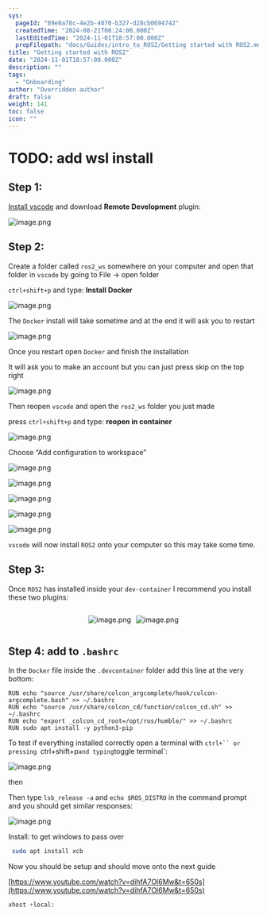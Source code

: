 ```yaml
---
sys:
  pageId: "89e0a78c-4e2b-4070-b327-d28cb0694742"
  createdTime: "2024-08-21T00:24:00.000Z"
  lastEditedTime: "2024-11-01T18:57:00.000Z"
  propFilepath: "docs/Guides/intro_to_ROS2/Getting started with ROS2.md"
title: "Getting started with ROS2"
date: "2024-11-01T18:57:00.000Z"
description: ""
tags:
  - "Onboarding"
author: "Overridden author"
draft: false
weight: 141
toc: false
icon: ""
---
```


# TODO: add wsl install

## Step 1:

[Install vscode](https://code.visualstudio.com/download) and download **Remote Development** plugin:

![image.png](https://prod-files-secure.s3.us-west-2.amazonaws.com/d518164a-d88e-44d1-a4ee-3adb3bd8bce0/efb52993-1881-4a40-b95e-6f020334f022/image.png?X-Amz-Algorithm=AWS4-HMAC-SHA256&X-Amz-Content-Sha256=UNSIGNED-PAYLOAD&X-Amz-Credential=ASIAZI2LB466WELA7QEU%2F20250324%2Fus-west-2%2Fs3%2Faws4_request&X-Amz-Date=20250324T041047Z&X-Amz-Expires=3600&X-Amz-Security-Token=IQoJb3JpZ2luX2VjEIj%2F%2F%2F%2F%2F%2F%2F%2F%2F%2FwEaCXVzLXdlc3QtMiJHMEUCIQD%2BikZsub1bes7jhnEBiiUuKoqzJYPGFBwEGbdhVU5MCAIgKXvO7Qzvr4eiOSwIADKi3zKsHKgG%2Bb%2FEl44AeOCjt%2FIqiAQI4f%2F%2F%2F%2F%2F%2F%2F%2F%2F%2FARAAGgw2Mzc0MjMxODM4MDUiDGY1NilVOuuGX3lwlyrcA%2BWrFnqq70yEp%2FL%2FaEah0UR22CklXFXrP6eZzfnbXdF0b7Pu8ZzgcOZ8WjLgoi%2FB1A0B9yzvTTI024gV%2BMT58ZBH3hUROK3EDXso%2BK9Nw3HxbQ6eF27JfdDLfTrfXxL10xM%2BDxxNuIYhasD%2BRiqzZsciii4VRJVJi%2F02mDFoN9SicgI8L5dY6Ez6ryTeOFDu7XOKbXWYJXANmsVuloeP%2BkSY7NHD5lHJeFBtaO2SGyGF3RgDI4OVNTrtUbhh77OGjRSUbQJWBvtfmsRJwxEhRyBMi2AZiSkTaQTYO8HzJPVWG8q9cQK6khgWcJQJfPApJoFFlBsnu3K%2FZ%2Fylv3Ud0kmArajacqqnHHlxqISkPrqvn0OzMOuPUN7vZk0W58rZ0jOxZZa2U9ncTMY6D5VOlsdI99ywRqYF2pv4pWFdM5ltbniBNH2hcVYf7PJ%2FaEGrR2bM4%2FvT1EgAbR4yviPJEmQWkrQ6b9kHwQI43FfyTLkH9TiiPhg91TCeiNsr3x6DJgaSCmmwHyCBLLPfF6QM0iVQVOkYzTuAZ7qzt%2FpwLxlYqXDaBlvtwbg3DCloDAr11ozCcoZwu05kU4r5ftjDh%2Fv8sQt1m1kAXzKbJiy9WObkZUTKolT4CrCkghCNMISwgr8GOqUBSjLMdPKPFHTzXQHUjI4xbyRI8gfWzpGjCP%2BhxCN5vm5NydNC46kVoxPKACN6%2FfJYk%2BBmDawUGHay8BwXTTwQh%2BqApey50tSLfDL6XskDTYhwCDYVZuEZ61zcw02MfSapXr1RsrT0oYuhcmrJ5zxyVJXfvM0phHBVw8VdqxbNAy5RQMjg9LATOd%2FHaLTJKg3U%2B7M8Re0N1IWIInDSkIyTIXTxhKJR&X-Amz-Signature=a307c066e65114c13dd942dcd5f2ca998f96516e418639ad02fb30e1b0419d15&X-Amz-SignedHeaders=host&x-id=GetObject)

## Step 2:

Create a folder called `ros2_ws` somewhere on your computer and open that folder in `vscode` by going to File → open folder 

`ctrl+shift+p` and type: **Install Docker**

![image.png](https://prod-files-secure.s3.us-west-2.amazonaws.com/d518164a-d88e-44d1-a4ee-3adb3bd8bce0/2269dc0e-1cd5-47ff-bceb-c04ad9b2eab0/image.png?X-Amz-Algorithm=AWS4-HMAC-SHA256&X-Amz-Content-Sha256=UNSIGNED-PAYLOAD&X-Amz-Credential=ASIAZI2LB466WELA7QEU%2F20250324%2Fus-west-2%2Fs3%2Faws4_request&X-Amz-Date=20250324T041047Z&X-Amz-Expires=3600&X-Amz-Security-Token=IQoJb3JpZ2luX2VjEIj%2F%2F%2F%2F%2F%2F%2F%2F%2F%2FwEaCXVzLXdlc3QtMiJHMEUCIQD%2BikZsub1bes7jhnEBiiUuKoqzJYPGFBwEGbdhVU5MCAIgKXvO7Qzvr4eiOSwIADKi3zKsHKgG%2Bb%2FEl44AeOCjt%2FIqiAQI4f%2F%2F%2F%2F%2F%2F%2F%2F%2F%2FARAAGgw2Mzc0MjMxODM4MDUiDGY1NilVOuuGX3lwlyrcA%2BWrFnqq70yEp%2FL%2FaEah0UR22CklXFXrP6eZzfnbXdF0b7Pu8ZzgcOZ8WjLgoi%2FB1A0B9yzvTTI024gV%2BMT58ZBH3hUROK3EDXso%2BK9Nw3HxbQ6eF27JfdDLfTrfXxL10xM%2BDxxNuIYhasD%2BRiqzZsciii4VRJVJi%2F02mDFoN9SicgI8L5dY6Ez6ryTeOFDu7XOKbXWYJXANmsVuloeP%2BkSY7NHD5lHJeFBtaO2SGyGF3RgDI4OVNTrtUbhh77OGjRSUbQJWBvtfmsRJwxEhRyBMi2AZiSkTaQTYO8HzJPVWG8q9cQK6khgWcJQJfPApJoFFlBsnu3K%2FZ%2Fylv3Ud0kmArajacqqnHHlxqISkPrqvn0OzMOuPUN7vZk0W58rZ0jOxZZa2U9ncTMY6D5VOlsdI99ywRqYF2pv4pWFdM5ltbniBNH2hcVYf7PJ%2FaEGrR2bM4%2FvT1EgAbR4yviPJEmQWkrQ6b9kHwQI43FfyTLkH9TiiPhg91TCeiNsr3x6DJgaSCmmwHyCBLLPfF6QM0iVQVOkYzTuAZ7qzt%2FpwLxlYqXDaBlvtwbg3DCloDAr11ozCcoZwu05kU4r5ftjDh%2Fv8sQt1m1kAXzKbJiy9WObkZUTKolT4CrCkghCNMISwgr8GOqUBSjLMdPKPFHTzXQHUjI4xbyRI8gfWzpGjCP%2BhxCN5vm5NydNC46kVoxPKACN6%2FfJYk%2BBmDawUGHay8BwXTTwQh%2BqApey50tSLfDL6XskDTYhwCDYVZuEZ61zcw02MfSapXr1RsrT0oYuhcmrJ5zxyVJXfvM0phHBVw8VdqxbNAy5RQMjg9LATOd%2FHaLTJKg3U%2B7M8Re0N1IWIInDSkIyTIXTxhKJR&X-Amz-Signature=2607565d1fe05021b63ded9dfd48f7c76b74f2fda4e91860e18a20a8aa85b8e0&X-Amz-SignedHeaders=host&x-id=GetObject)

The `Docker` install will take sometime and at the end it will ask you to restart

![image.png](https://prod-files-secure.s3.us-west-2.amazonaws.com/d518164a-d88e-44d1-a4ee-3adb3bd8bce0/ed233f78-be33-4b1f-b89c-9c346c0e961e/image.png?X-Amz-Algorithm=AWS4-HMAC-SHA256&X-Amz-Content-Sha256=UNSIGNED-PAYLOAD&X-Amz-Credential=ASIAZI2LB466WELA7QEU%2F20250324%2Fus-west-2%2Fs3%2Faws4_request&X-Amz-Date=20250324T041047Z&X-Amz-Expires=3600&X-Amz-Security-Token=IQoJb3JpZ2luX2VjEIj%2F%2F%2F%2F%2F%2F%2F%2F%2F%2FwEaCXVzLXdlc3QtMiJHMEUCIQD%2BikZsub1bes7jhnEBiiUuKoqzJYPGFBwEGbdhVU5MCAIgKXvO7Qzvr4eiOSwIADKi3zKsHKgG%2Bb%2FEl44AeOCjt%2FIqiAQI4f%2F%2F%2F%2F%2F%2F%2F%2F%2F%2FARAAGgw2Mzc0MjMxODM4MDUiDGY1NilVOuuGX3lwlyrcA%2BWrFnqq70yEp%2FL%2FaEah0UR22CklXFXrP6eZzfnbXdF0b7Pu8ZzgcOZ8WjLgoi%2FB1A0B9yzvTTI024gV%2BMT58ZBH3hUROK3EDXso%2BK9Nw3HxbQ6eF27JfdDLfTrfXxL10xM%2BDxxNuIYhasD%2BRiqzZsciii4VRJVJi%2F02mDFoN9SicgI8L5dY6Ez6ryTeOFDu7XOKbXWYJXANmsVuloeP%2BkSY7NHD5lHJeFBtaO2SGyGF3RgDI4OVNTrtUbhh77OGjRSUbQJWBvtfmsRJwxEhRyBMi2AZiSkTaQTYO8HzJPVWG8q9cQK6khgWcJQJfPApJoFFlBsnu3K%2FZ%2Fylv3Ud0kmArajacqqnHHlxqISkPrqvn0OzMOuPUN7vZk0W58rZ0jOxZZa2U9ncTMY6D5VOlsdI99ywRqYF2pv4pWFdM5ltbniBNH2hcVYf7PJ%2FaEGrR2bM4%2FvT1EgAbR4yviPJEmQWkrQ6b9kHwQI43FfyTLkH9TiiPhg91TCeiNsr3x6DJgaSCmmwHyCBLLPfF6QM0iVQVOkYzTuAZ7qzt%2FpwLxlYqXDaBlvtwbg3DCloDAr11ozCcoZwu05kU4r5ftjDh%2Fv8sQt1m1kAXzKbJiy9WObkZUTKolT4CrCkghCNMISwgr8GOqUBSjLMdPKPFHTzXQHUjI4xbyRI8gfWzpGjCP%2BhxCN5vm5NydNC46kVoxPKACN6%2FfJYk%2BBmDawUGHay8BwXTTwQh%2BqApey50tSLfDL6XskDTYhwCDYVZuEZ61zcw02MfSapXr1RsrT0oYuhcmrJ5zxyVJXfvM0phHBVw8VdqxbNAy5RQMjg9LATOd%2FHaLTJKg3U%2B7M8Re0N1IWIInDSkIyTIXTxhKJR&X-Amz-Signature=0f2e9194c7a05cef11dbf1db9b6782069ba4e3ca5978b89821db27455115e231&X-Amz-SignedHeaders=host&x-id=GetObject)

Once you restart open `Docker` and finish the installation

It will ask you to make an account but you can just press skip on the top right

![image.png](https://prod-files-secure.s3.us-west-2.amazonaws.com/d518164a-d88e-44d1-a4ee-3adb3bd8bce0/21010ad9-1659-4fd9-9f59-9932a09b2a3d/image.png?X-Amz-Algorithm=AWS4-HMAC-SHA256&X-Amz-Content-Sha256=UNSIGNED-PAYLOAD&X-Amz-Credential=ASIAZI2LB466WELA7QEU%2F20250324%2Fus-west-2%2Fs3%2Faws4_request&X-Amz-Date=20250324T041047Z&X-Amz-Expires=3600&X-Amz-Security-Token=IQoJb3JpZ2luX2VjEIj%2F%2F%2F%2F%2F%2F%2F%2F%2F%2FwEaCXVzLXdlc3QtMiJHMEUCIQD%2BikZsub1bes7jhnEBiiUuKoqzJYPGFBwEGbdhVU5MCAIgKXvO7Qzvr4eiOSwIADKi3zKsHKgG%2Bb%2FEl44AeOCjt%2FIqiAQI4f%2F%2F%2F%2F%2F%2F%2F%2F%2F%2FARAAGgw2Mzc0MjMxODM4MDUiDGY1NilVOuuGX3lwlyrcA%2BWrFnqq70yEp%2FL%2FaEah0UR22CklXFXrP6eZzfnbXdF0b7Pu8ZzgcOZ8WjLgoi%2FB1A0B9yzvTTI024gV%2BMT58ZBH3hUROK3EDXso%2BK9Nw3HxbQ6eF27JfdDLfTrfXxL10xM%2BDxxNuIYhasD%2BRiqzZsciii4VRJVJi%2F02mDFoN9SicgI8L5dY6Ez6ryTeOFDu7XOKbXWYJXANmsVuloeP%2BkSY7NHD5lHJeFBtaO2SGyGF3RgDI4OVNTrtUbhh77OGjRSUbQJWBvtfmsRJwxEhRyBMi2AZiSkTaQTYO8HzJPVWG8q9cQK6khgWcJQJfPApJoFFlBsnu3K%2FZ%2Fylv3Ud0kmArajacqqnHHlxqISkPrqvn0OzMOuPUN7vZk0W58rZ0jOxZZa2U9ncTMY6D5VOlsdI99ywRqYF2pv4pWFdM5ltbniBNH2hcVYf7PJ%2FaEGrR2bM4%2FvT1EgAbR4yviPJEmQWkrQ6b9kHwQI43FfyTLkH9TiiPhg91TCeiNsr3x6DJgaSCmmwHyCBLLPfF6QM0iVQVOkYzTuAZ7qzt%2FpwLxlYqXDaBlvtwbg3DCloDAr11ozCcoZwu05kU4r5ftjDh%2Fv8sQt1m1kAXzKbJiy9WObkZUTKolT4CrCkghCNMISwgr8GOqUBSjLMdPKPFHTzXQHUjI4xbyRI8gfWzpGjCP%2BhxCN5vm5NydNC46kVoxPKACN6%2FfJYk%2BBmDawUGHay8BwXTTwQh%2BqApey50tSLfDL6XskDTYhwCDYVZuEZ61zcw02MfSapXr1RsrT0oYuhcmrJ5zxyVJXfvM0phHBVw8VdqxbNAy5RQMjg9LATOd%2FHaLTJKg3U%2B7M8Re0N1IWIInDSkIyTIXTxhKJR&X-Amz-Signature=7216fb0b82b736b7ed83ce332773d5caf3a6a1189a1d00af5cd2679d3cb3d9c2&X-Amz-SignedHeaders=host&x-id=GetObject)

Then reopen `vscode` and open the `ros2_ws` folder you just made

press `ctrl+shift+p` and type: **reopen in container**

![image.png](https://prod-files-secure.s3.us-west-2.amazonaws.com/d518164a-d88e-44d1-a4ee-3adb3bd8bce0/4e93b8c2-41ad-488c-8095-c74205196118/image.png?X-Amz-Algorithm=AWS4-HMAC-SHA256&X-Amz-Content-Sha256=UNSIGNED-PAYLOAD&X-Amz-Credential=ASIAZI2LB466WELA7QEU%2F20250324%2Fus-west-2%2Fs3%2Faws4_request&X-Amz-Date=20250324T041047Z&X-Amz-Expires=3600&X-Amz-Security-Token=IQoJb3JpZ2luX2VjEIj%2F%2F%2F%2F%2F%2F%2F%2F%2F%2FwEaCXVzLXdlc3QtMiJHMEUCIQD%2BikZsub1bes7jhnEBiiUuKoqzJYPGFBwEGbdhVU5MCAIgKXvO7Qzvr4eiOSwIADKi3zKsHKgG%2Bb%2FEl44AeOCjt%2FIqiAQI4f%2F%2F%2F%2F%2F%2F%2F%2F%2F%2FARAAGgw2Mzc0MjMxODM4MDUiDGY1NilVOuuGX3lwlyrcA%2BWrFnqq70yEp%2FL%2FaEah0UR22CklXFXrP6eZzfnbXdF0b7Pu8ZzgcOZ8WjLgoi%2FB1A0B9yzvTTI024gV%2BMT58ZBH3hUROK3EDXso%2BK9Nw3HxbQ6eF27JfdDLfTrfXxL10xM%2BDxxNuIYhasD%2BRiqzZsciii4VRJVJi%2F02mDFoN9SicgI8L5dY6Ez6ryTeOFDu7XOKbXWYJXANmsVuloeP%2BkSY7NHD5lHJeFBtaO2SGyGF3RgDI4OVNTrtUbhh77OGjRSUbQJWBvtfmsRJwxEhRyBMi2AZiSkTaQTYO8HzJPVWG8q9cQK6khgWcJQJfPApJoFFlBsnu3K%2FZ%2Fylv3Ud0kmArajacqqnHHlxqISkPrqvn0OzMOuPUN7vZk0W58rZ0jOxZZa2U9ncTMY6D5VOlsdI99ywRqYF2pv4pWFdM5ltbniBNH2hcVYf7PJ%2FaEGrR2bM4%2FvT1EgAbR4yviPJEmQWkrQ6b9kHwQI43FfyTLkH9TiiPhg91TCeiNsr3x6DJgaSCmmwHyCBLLPfF6QM0iVQVOkYzTuAZ7qzt%2FpwLxlYqXDaBlvtwbg3DCloDAr11ozCcoZwu05kU4r5ftjDh%2Fv8sQt1m1kAXzKbJiy9WObkZUTKolT4CrCkghCNMISwgr8GOqUBSjLMdPKPFHTzXQHUjI4xbyRI8gfWzpGjCP%2BhxCN5vm5NydNC46kVoxPKACN6%2FfJYk%2BBmDawUGHay8BwXTTwQh%2BqApey50tSLfDL6XskDTYhwCDYVZuEZ61zcw02MfSapXr1RsrT0oYuhcmrJ5zxyVJXfvM0phHBVw8VdqxbNAy5RQMjg9LATOd%2FHaLTJKg3U%2B7M8Re0N1IWIInDSkIyTIXTxhKJR&X-Amz-Signature=cebbf521361b715e417ed99e946b91631a3e281bbb891beac3555e2345a8e80b&X-Amz-SignedHeaders=host&x-id=GetObject)

Choose “Add configuration to workspace”

![image.png](https://prod-files-secure.s3.us-west-2.amazonaws.com/d518164a-d88e-44d1-a4ee-3adb3bd8bce0/9560b282-5060-4989-ba37-97e7b2c22476/image.png?X-Amz-Algorithm=AWS4-HMAC-SHA256&X-Amz-Content-Sha256=UNSIGNED-PAYLOAD&X-Amz-Credential=ASIAZI2LB466WELA7QEU%2F20250324%2Fus-west-2%2Fs3%2Faws4_request&X-Amz-Date=20250324T041047Z&X-Amz-Expires=3600&X-Amz-Security-Token=IQoJb3JpZ2luX2VjEIj%2F%2F%2F%2F%2F%2F%2F%2F%2F%2FwEaCXVzLXdlc3QtMiJHMEUCIQD%2BikZsub1bes7jhnEBiiUuKoqzJYPGFBwEGbdhVU5MCAIgKXvO7Qzvr4eiOSwIADKi3zKsHKgG%2Bb%2FEl44AeOCjt%2FIqiAQI4f%2F%2F%2F%2F%2F%2F%2F%2F%2F%2FARAAGgw2Mzc0MjMxODM4MDUiDGY1NilVOuuGX3lwlyrcA%2BWrFnqq70yEp%2FL%2FaEah0UR22CklXFXrP6eZzfnbXdF0b7Pu8ZzgcOZ8WjLgoi%2FB1A0B9yzvTTI024gV%2BMT58ZBH3hUROK3EDXso%2BK9Nw3HxbQ6eF27JfdDLfTrfXxL10xM%2BDxxNuIYhasD%2BRiqzZsciii4VRJVJi%2F02mDFoN9SicgI8L5dY6Ez6ryTeOFDu7XOKbXWYJXANmsVuloeP%2BkSY7NHD5lHJeFBtaO2SGyGF3RgDI4OVNTrtUbhh77OGjRSUbQJWBvtfmsRJwxEhRyBMi2AZiSkTaQTYO8HzJPVWG8q9cQK6khgWcJQJfPApJoFFlBsnu3K%2FZ%2Fylv3Ud0kmArajacqqnHHlxqISkPrqvn0OzMOuPUN7vZk0W58rZ0jOxZZa2U9ncTMY6D5VOlsdI99ywRqYF2pv4pWFdM5ltbniBNH2hcVYf7PJ%2FaEGrR2bM4%2FvT1EgAbR4yviPJEmQWkrQ6b9kHwQI43FfyTLkH9TiiPhg91TCeiNsr3x6DJgaSCmmwHyCBLLPfF6QM0iVQVOkYzTuAZ7qzt%2FpwLxlYqXDaBlvtwbg3DCloDAr11ozCcoZwu05kU4r5ftjDh%2Fv8sQt1m1kAXzKbJiy9WObkZUTKolT4CrCkghCNMISwgr8GOqUBSjLMdPKPFHTzXQHUjI4xbyRI8gfWzpGjCP%2BhxCN5vm5NydNC46kVoxPKACN6%2FfJYk%2BBmDawUGHay8BwXTTwQh%2BqApey50tSLfDL6XskDTYhwCDYVZuEZ61zcw02MfSapXr1RsrT0oYuhcmrJ5zxyVJXfvM0phHBVw8VdqxbNAy5RQMjg9LATOd%2FHaLTJKg3U%2B7M8Re0N1IWIInDSkIyTIXTxhKJR&X-Amz-Signature=5e04883c0d48a747b12d4c8400395f13dc6e7a3adb4f1185755d8dddaa1de6d6&X-Amz-SignedHeaders=host&x-id=GetObject)

![image.png](https://prod-files-secure.s3.us-west-2.amazonaws.com/d518164a-d88e-44d1-a4ee-3adb3bd8bce0/2ee63f81-886b-48e8-a553-dc6e5eac99e4/image.png?X-Amz-Algorithm=AWS4-HMAC-SHA256&X-Amz-Content-Sha256=UNSIGNED-PAYLOAD&X-Amz-Credential=ASIAZI2LB466WELA7QEU%2F20250324%2Fus-west-2%2Fs3%2Faws4_request&X-Amz-Date=20250324T041047Z&X-Amz-Expires=3600&X-Amz-Security-Token=IQoJb3JpZ2luX2VjEIj%2F%2F%2F%2F%2F%2F%2F%2F%2F%2FwEaCXVzLXdlc3QtMiJHMEUCIQD%2BikZsub1bes7jhnEBiiUuKoqzJYPGFBwEGbdhVU5MCAIgKXvO7Qzvr4eiOSwIADKi3zKsHKgG%2Bb%2FEl44AeOCjt%2FIqiAQI4f%2F%2F%2F%2F%2F%2F%2F%2F%2F%2FARAAGgw2Mzc0MjMxODM4MDUiDGY1NilVOuuGX3lwlyrcA%2BWrFnqq70yEp%2FL%2FaEah0UR22CklXFXrP6eZzfnbXdF0b7Pu8ZzgcOZ8WjLgoi%2FB1A0B9yzvTTI024gV%2BMT58ZBH3hUROK3EDXso%2BK9Nw3HxbQ6eF27JfdDLfTrfXxL10xM%2BDxxNuIYhasD%2BRiqzZsciii4VRJVJi%2F02mDFoN9SicgI8L5dY6Ez6ryTeOFDu7XOKbXWYJXANmsVuloeP%2BkSY7NHD5lHJeFBtaO2SGyGF3RgDI4OVNTrtUbhh77OGjRSUbQJWBvtfmsRJwxEhRyBMi2AZiSkTaQTYO8HzJPVWG8q9cQK6khgWcJQJfPApJoFFlBsnu3K%2FZ%2Fylv3Ud0kmArajacqqnHHlxqISkPrqvn0OzMOuPUN7vZk0W58rZ0jOxZZa2U9ncTMY6D5VOlsdI99ywRqYF2pv4pWFdM5ltbniBNH2hcVYf7PJ%2FaEGrR2bM4%2FvT1EgAbR4yviPJEmQWkrQ6b9kHwQI43FfyTLkH9TiiPhg91TCeiNsr3x6DJgaSCmmwHyCBLLPfF6QM0iVQVOkYzTuAZ7qzt%2FpwLxlYqXDaBlvtwbg3DCloDAr11ozCcoZwu05kU4r5ftjDh%2Fv8sQt1m1kAXzKbJiy9WObkZUTKolT4CrCkghCNMISwgr8GOqUBSjLMdPKPFHTzXQHUjI4xbyRI8gfWzpGjCP%2BhxCN5vm5NydNC46kVoxPKACN6%2FfJYk%2BBmDawUGHay8BwXTTwQh%2BqApey50tSLfDL6XskDTYhwCDYVZuEZ61zcw02MfSapXr1RsrT0oYuhcmrJ5zxyVJXfvM0phHBVw8VdqxbNAy5RQMjg9LATOd%2FHaLTJKg3U%2B7M8Re0N1IWIInDSkIyTIXTxhKJR&X-Amz-Signature=886456fc162cb1d92293da7ec3b6ada5b8bdc4356ff04d98a35160247b1be961&X-Amz-SignedHeaders=host&x-id=GetObject)

![image.png](https://prod-files-secure.s3.us-west-2.amazonaws.com/d518164a-d88e-44d1-a4ee-3adb3bd8bce0/ae1580b2-b048-407e-aed9-b584224a7a04/image.png?X-Amz-Algorithm=AWS4-HMAC-SHA256&X-Amz-Content-Sha256=UNSIGNED-PAYLOAD&X-Amz-Credential=ASIAZI2LB466WELA7QEU%2F20250324%2Fus-west-2%2Fs3%2Faws4_request&X-Amz-Date=20250324T041047Z&X-Amz-Expires=3600&X-Amz-Security-Token=IQoJb3JpZ2luX2VjEIj%2F%2F%2F%2F%2F%2F%2F%2F%2F%2FwEaCXVzLXdlc3QtMiJHMEUCIQD%2BikZsub1bes7jhnEBiiUuKoqzJYPGFBwEGbdhVU5MCAIgKXvO7Qzvr4eiOSwIADKi3zKsHKgG%2Bb%2FEl44AeOCjt%2FIqiAQI4f%2F%2F%2F%2F%2F%2F%2F%2F%2F%2FARAAGgw2Mzc0MjMxODM4MDUiDGY1NilVOuuGX3lwlyrcA%2BWrFnqq70yEp%2FL%2FaEah0UR22CklXFXrP6eZzfnbXdF0b7Pu8ZzgcOZ8WjLgoi%2FB1A0B9yzvTTI024gV%2BMT58ZBH3hUROK3EDXso%2BK9Nw3HxbQ6eF27JfdDLfTrfXxL10xM%2BDxxNuIYhasD%2BRiqzZsciii4VRJVJi%2F02mDFoN9SicgI8L5dY6Ez6ryTeOFDu7XOKbXWYJXANmsVuloeP%2BkSY7NHD5lHJeFBtaO2SGyGF3RgDI4OVNTrtUbhh77OGjRSUbQJWBvtfmsRJwxEhRyBMi2AZiSkTaQTYO8HzJPVWG8q9cQK6khgWcJQJfPApJoFFlBsnu3K%2FZ%2Fylv3Ud0kmArajacqqnHHlxqISkPrqvn0OzMOuPUN7vZk0W58rZ0jOxZZa2U9ncTMY6D5VOlsdI99ywRqYF2pv4pWFdM5ltbniBNH2hcVYf7PJ%2FaEGrR2bM4%2FvT1EgAbR4yviPJEmQWkrQ6b9kHwQI43FfyTLkH9TiiPhg91TCeiNsr3x6DJgaSCmmwHyCBLLPfF6QM0iVQVOkYzTuAZ7qzt%2FpwLxlYqXDaBlvtwbg3DCloDAr11ozCcoZwu05kU4r5ftjDh%2Fv8sQt1m1kAXzKbJiy9WObkZUTKolT4CrCkghCNMISwgr8GOqUBSjLMdPKPFHTzXQHUjI4xbyRI8gfWzpGjCP%2BhxCN5vm5NydNC46kVoxPKACN6%2FfJYk%2BBmDawUGHay8BwXTTwQh%2BqApey50tSLfDL6XskDTYhwCDYVZuEZ61zcw02MfSapXr1RsrT0oYuhcmrJ5zxyVJXfvM0phHBVw8VdqxbNAy5RQMjg9LATOd%2FHaLTJKg3U%2B7M8Re0N1IWIInDSkIyTIXTxhKJR&X-Amz-Signature=8709ad3f5480844fe48290ac57dcb47e3ce638e50f4497ce263d6cb48f293281&X-Amz-SignedHeaders=host&x-id=GetObject)

![image.png](https://prod-files-secure.s3.us-west-2.amazonaws.com/d518164a-d88e-44d1-a4ee-3adb3bd8bce0/53255b28-f75e-430f-b9e3-c0ac8577e42b/image.png?X-Amz-Algorithm=AWS4-HMAC-SHA256&X-Amz-Content-Sha256=UNSIGNED-PAYLOAD&X-Amz-Credential=ASIAZI2LB466WELA7QEU%2F20250324%2Fus-west-2%2Fs3%2Faws4_request&X-Amz-Date=20250324T041047Z&X-Amz-Expires=3600&X-Amz-Security-Token=IQoJb3JpZ2luX2VjEIj%2F%2F%2F%2F%2F%2F%2F%2F%2F%2FwEaCXVzLXdlc3QtMiJHMEUCIQD%2BikZsub1bes7jhnEBiiUuKoqzJYPGFBwEGbdhVU5MCAIgKXvO7Qzvr4eiOSwIADKi3zKsHKgG%2Bb%2FEl44AeOCjt%2FIqiAQI4f%2F%2F%2F%2F%2F%2F%2F%2F%2F%2FARAAGgw2Mzc0MjMxODM4MDUiDGY1NilVOuuGX3lwlyrcA%2BWrFnqq70yEp%2FL%2FaEah0UR22CklXFXrP6eZzfnbXdF0b7Pu8ZzgcOZ8WjLgoi%2FB1A0B9yzvTTI024gV%2BMT58ZBH3hUROK3EDXso%2BK9Nw3HxbQ6eF27JfdDLfTrfXxL10xM%2BDxxNuIYhasD%2BRiqzZsciii4VRJVJi%2F02mDFoN9SicgI8L5dY6Ez6ryTeOFDu7XOKbXWYJXANmsVuloeP%2BkSY7NHD5lHJeFBtaO2SGyGF3RgDI4OVNTrtUbhh77OGjRSUbQJWBvtfmsRJwxEhRyBMi2AZiSkTaQTYO8HzJPVWG8q9cQK6khgWcJQJfPApJoFFlBsnu3K%2FZ%2Fylv3Ud0kmArajacqqnHHlxqISkPrqvn0OzMOuPUN7vZk0W58rZ0jOxZZa2U9ncTMY6D5VOlsdI99ywRqYF2pv4pWFdM5ltbniBNH2hcVYf7PJ%2FaEGrR2bM4%2FvT1EgAbR4yviPJEmQWkrQ6b9kHwQI43FfyTLkH9TiiPhg91TCeiNsr3x6DJgaSCmmwHyCBLLPfF6QM0iVQVOkYzTuAZ7qzt%2FpwLxlYqXDaBlvtwbg3DCloDAr11ozCcoZwu05kU4r5ftjDh%2Fv8sQt1m1kAXzKbJiy9WObkZUTKolT4CrCkghCNMISwgr8GOqUBSjLMdPKPFHTzXQHUjI4xbyRI8gfWzpGjCP%2BhxCN5vm5NydNC46kVoxPKACN6%2FfJYk%2BBmDawUGHay8BwXTTwQh%2BqApey50tSLfDL6XskDTYhwCDYVZuEZ61zcw02MfSapXr1RsrT0oYuhcmrJ5zxyVJXfvM0phHBVw8VdqxbNAy5RQMjg9LATOd%2FHaLTJKg3U%2B7M8Re0N1IWIInDSkIyTIXTxhKJR&X-Amz-Signature=4c2205f5352834e0db3e1dd25dd0c9ca97e20f4a1081959159d7d6cd0c5cb39c&X-Amz-SignedHeaders=host&x-id=GetObject)

![image.png](https://prod-files-secure.s3.us-west-2.amazonaws.com/d518164a-d88e-44d1-a4ee-3adb3bd8bce0/7c562767-5af9-4ffb-97d1-327bcdf4ee00/image.png?X-Amz-Algorithm=AWS4-HMAC-SHA256&X-Amz-Content-Sha256=UNSIGNED-PAYLOAD&X-Amz-Credential=ASIAZI2LB466WELA7QEU%2F20250324%2Fus-west-2%2Fs3%2Faws4_request&X-Amz-Date=20250324T041047Z&X-Amz-Expires=3600&X-Amz-Security-Token=IQoJb3JpZ2luX2VjEIj%2F%2F%2F%2F%2F%2F%2F%2F%2F%2FwEaCXVzLXdlc3QtMiJHMEUCIQD%2BikZsub1bes7jhnEBiiUuKoqzJYPGFBwEGbdhVU5MCAIgKXvO7Qzvr4eiOSwIADKi3zKsHKgG%2Bb%2FEl44AeOCjt%2FIqiAQI4f%2F%2F%2F%2F%2F%2F%2F%2F%2F%2FARAAGgw2Mzc0MjMxODM4MDUiDGY1NilVOuuGX3lwlyrcA%2BWrFnqq70yEp%2FL%2FaEah0UR22CklXFXrP6eZzfnbXdF0b7Pu8ZzgcOZ8WjLgoi%2FB1A0B9yzvTTI024gV%2BMT58ZBH3hUROK3EDXso%2BK9Nw3HxbQ6eF27JfdDLfTrfXxL10xM%2BDxxNuIYhasD%2BRiqzZsciii4VRJVJi%2F02mDFoN9SicgI8L5dY6Ez6ryTeOFDu7XOKbXWYJXANmsVuloeP%2BkSY7NHD5lHJeFBtaO2SGyGF3RgDI4OVNTrtUbhh77OGjRSUbQJWBvtfmsRJwxEhRyBMi2AZiSkTaQTYO8HzJPVWG8q9cQK6khgWcJQJfPApJoFFlBsnu3K%2FZ%2Fylv3Ud0kmArajacqqnHHlxqISkPrqvn0OzMOuPUN7vZk0W58rZ0jOxZZa2U9ncTMY6D5VOlsdI99ywRqYF2pv4pWFdM5ltbniBNH2hcVYf7PJ%2FaEGrR2bM4%2FvT1EgAbR4yviPJEmQWkrQ6b9kHwQI43FfyTLkH9TiiPhg91TCeiNsr3x6DJgaSCmmwHyCBLLPfF6QM0iVQVOkYzTuAZ7qzt%2FpwLxlYqXDaBlvtwbg3DCloDAr11ozCcoZwu05kU4r5ftjDh%2Fv8sQt1m1kAXzKbJiy9WObkZUTKolT4CrCkghCNMISwgr8GOqUBSjLMdPKPFHTzXQHUjI4xbyRI8gfWzpGjCP%2BhxCN5vm5NydNC46kVoxPKACN6%2FfJYk%2BBmDawUGHay8BwXTTwQh%2BqApey50tSLfDL6XskDTYhwCDYVZuEZ61zcw02MfSapXr1RsrT0oYuhcmrJ5zxyVJXfvM0phHBVw8VdqxbNAy5RQMjg9LATOd%2FHaLTJKg3U%2B7M8Re0N1IWIInDSkIyTIXTxhKJR&X-Amz-Signature=a152b99b9db548bb0c28abe4361acfddd0b865ad66a1bc9dd8644fea30016015&X-Amz-SignedHeaders=host&x-id=GetObject)

`vscode` will now install `ROS2` onto your computer so this may take some time.

## Step 3:

Once `ROS2` has installed inside your `dev-container` I recommend you install these two plugins:

<div style="display: flex;flex-direction: row; column-gap:10px; max-width: 630px;justify-content: center;">
<div>

![image.png](https://prod-files-secure.s3.us-west-2.amazonaws.com/d518164a-d88e-44d1-a4ee-3adb3bd8bce0/3fc3d550-5a54-4ba1-ba6b-faa01cdb7369/image.png?X-Amz-Algorithm=AWS4-HMAC-SHA256&X-Amz-Content-Sha256=UNSIGNED-PAYLOAD&X-Amz-Credential=ASIAZI2LB466SAJAEK3X%2F20250324%2Fus-west-2%2Fs3%2Faws4_request&X-Amz-Date=20250324T041049Z&X-Amz-Expires=3600&X-Amz-Security-Token=IQoJb3JpZ2luX2VjEIj%2F%2F%2F%2F%2F%2F%2F%2F%2F%2FwEaCXVzLXdlc3QtMiJGMEQCIBP%2BxePRcZeBmap5DPgn9a2OZb2%2BsLID4oX97r7rbJR7AiBZw8OFzewZ5FZ76jGKxFieGgE%2Bz7X80APRF35nUo8rNyqIBAjh%2F%2F%2F%2F%2F%2F%2F%2F%2F%2F8BEAAaDDYzNzQyMzE4MzgwNSIMZFw0fX9X9zoe6IBvKtwDZXMvW%2F12V06uGlQtwSCwGeaB5XG%2BD6amsfSEakZjP3WTU2mq2BkExixT2gy00Aq6qzyQqqoUjGGmxgDpspLvAo8C%2BH8SCOdwsOaac5IvgcfUnl4tJTFyEYmKv%2FLfkSFoD%2FsN7xaJbifApBh4o%2FIIav3at7Y8Om%2FuGXAnZlm5o7ThhvYeF70duF1bri76PGHsQvWFDAyPfwG1GUznoCNyabVFxlr78XmkFNyev%2Fj7kjs8X5vrFBLShzjO9Xav%2FkKZswmWfJ%2BH17JPeB09%2FFaw%2BWpNMrSOeYkij%2FYA%2F1p1yYVZ%2FubDZwRl3kDBOGCc%2FS7J2qeo6UsDvhuUqHn6EZglvDIkLPxI6UKQvDY3EC1yV3apY6bmCJArbkj3kK5Bi8iI6uSTxK8TGVhjM10mDYgpyXrOu2oNZJNwVJBw6frIeLYubcZMWbXXoRF3KtPGnWwuIKX1S4k60fo%2FV%2BnXZZ1TUQSbgyCNHbs4d%2B7yaeJYpv3N14KKzg7hvsqQoluNWw6dZeD4F6QOYhDG9pNC9UxjAY5fZpitMtt7Tz7apDO94Awbbn7mHB0BuaxdDhvepaEdkkzavxyL2olg6PQKGDs9KbEhzbDxOHzmldOQFC8QC%2FFAazGWygk%2BIQaG%2BKYwy7GCvwY6pgHJqoFmhFn4hIDdgqbi98knfZL2GCS3MBAdqFCjOlT%2BSmBBNvgdXyP9EwBH%2B9n543jX6s1ej4z56f%2BjXc6%2FtiPC%2FQbLMyYBH%2BvJ0lsNTXUO53AlOP3b8QLOMCYVbo7W%2FxWEgqPgWcB2YMCa5JEqdxvZwu7jk9VdltlrPMIQjLqb%2FVBa7y%2Bko9Iyxt0jUbHHdC2j3H%2B0HHrsZNkjnBwM2Ym%2BoI%2FRBunC&X-Amz-Signature=e443f43c973b7250c159227c2982cece2adf210818a28eb061fcf2502be49f3d&X-Amz-SignedHeaders=host&x-id=GetObject)

</div>
<div>

![image.png](https://prod-files-secure.s3.us-west-2.amazonaws.com/d518164a-d88e-44d1-a4ee-3adb3bd8bce0/d994cc66-13c2-4093-a5a3-f84cf4601a82/image.png?X-Amz-Algorithm=AWS4-HMAC-SHA256&X-Amz-Content-Sha256=UNSIGNED-PAYLOAD&X-Amz-Credential=ASIAZI2LB466XLWRFVPO%2F20250324%2Fus-west-2%2Fs3%2Faws4_request&X-Amz-Date=20250324T041049Z&X-Amz-Expires=3600&X-Amz-Security-Token=IQoJb3JpZ2luX2VjEIj%2F%2F%2F%2F%2F%2F%2F%2F%2F%2FwEaCXVzLXdlc3QtMiJIMEYCIQD3pLX5Y6JZJIT8uEoa78b2bUtvFwPTFfibY47ZxScrbgIhAMkXd9WNgVh%2FAsqOWthEpyDGbrKtXaPLBUeP%2FoLLqyEhKogECOH%2F%2F%2F%2F%2F%2F%2F%2F%2F%2FwEQABoMNjM3NDIzMTgzODA1IgyMrFgbiRrNL5tmKEgq3ANT4hqCOJuYeGalkyBedtCoSJ48usZT%2FnJzY2ppkW2ND5YPuV22HzMZi%2FE%2BU2%2FjRD5TN%2FuHXPv0jkYbETu0usadMf96QBXEDu002bJG2gA6qZD3r40jEv2peMoqsYHHuXKWK3JcaPZwwe8Q6Zb4Uo6Nohq8Tc6iaIERkniMBY2%2FKNtE2lP%2Fju1Wqb%2Fr%2Bcb%2BX7YSwJey0Ln6ZMmva8t17h1%2Bbl8PrOmx3chq7PDX2y6cALfri7yWoFY06EjG687KT4evFXi1MGbS%2FDC4zVrHtqJ2l7EgrIGECMuS7rusKY%2F%2F77UBL8Fe0MsCVJw7JxbPdwubEVZ9aXKRSRrR%2Fo5Sp9R1xgkzRKXllispUQB33MnZ3CFsq6VwSRX2EYeHOMqGyPrnTncCEdK4OtlkSms2pn7rt%2FeaE3GL%2Fc%2FcYkyyR8PclrPkyA8MNhITSoOUASvCjwqtJ9Wui1yG%2BGvRsrw0ikUyZcSSQpmzvKbIgjkw3LqBRf4Xv8R%2B31CIzLLCtSM%2BGliS8RWfE2h0O1TiPFj3RBM9fkLKiTfwMKt2IsJmQ88zGSev5OjuDWRHnbtlWqF5xyE3FZNuuqMrvRJSMAyU53XAuPlIEqEHXAeB5q5SFNmdnJE9zijmH532s2Z5bzDUsYK%2FBjqkAfgqs%2F5A0bwpPmgu5WoQZQCiv6nd8UdI1Sqb3U5rwmICOeCPxcygwnSJeehgTVymd50l%2BnOOuGduItcZwgRp2Or6XTYiI7592h3oLFhyZ%2BgtgECg3pQXCKgUow1lo54J%2B0I5liZFtBPoPr119qecK9GfOl%2Fwr1mgfEuDmR3hbMp97oxV3nPP2WJswQFHkN2WXFF2ijU4LSQyR8uNEd7dGyfl4MGV&X-Amz-Signature=72c7b792dee792a195a5105a1dc2f4b0b6d6f9a80d84487b34bb3d3fce6b2e81&X-Amz-SignedHeaders=host&x-id=GetObject)

</div>
</div>

## Step 4: add to `.bashrc`

In the `Docker` file inside the `.devcontainer` folder add this line at the very bottom: 

```docker
RUN echo "source /usr/share/colcon_argcomplete/hook/colcon-argcomplete.bash" >> ~/.bashrc
RUN echo "source /usr/share/colcon_cd/function/colcon_cd.sh" >> ~/.bashrc
RUN echo "export _colcon_cd_root=/opt/ros/humble/" >> ~/.bashrc
RUN sudo apt install -y python3-pip 
```

To test if everything installed correctly open a terminal with `ctrl+`` or pressing `ctrl+shift+p` and typing `toggle terminal`:

![image.png](https://prod-files-secure.s3.us-west-2.amazonaws.com/d518164a-d88e-44d1-a4ee-3adb3bd8bce0/6a4943d8-b04e-4c02-9a58-775f3384d1a5/image.png?X-Amz-Algorithm=AWS4-HMAC-SHA256&X-Amz-Content-Sha256=UNSIGNED-PAYLOAD&X-Amz-Credential=ASIAZI2LB466WELA7QEU%2F20250324%2Fus-west-2%2Fs3%2Faws4_request&X-Amz-Date=20250324T041047Z&X-Amz-Expires=3600&X-Amz-Security-Token=IQoJb3JpZ2luX2VjEIj%2F%2F%2F%2F%2F%2F%2F%2F%2F%2FwEaCXVzLXdlc3QtMiJHMEUCIQD%2BikZsub1bes7jhnEBiiUuKoqzJYPGFBwEGbdhVU5MCAIgKXvO7Qzvr4eiOSwIADKi3zKsHKgG%2Bb%2FEl44AeOCjt%2FIqiAQI4f%2F%2F%2F%2F%2F%2F%2F%2F%2F%2FARAAGgw2Mzc0MjMxODM4MDUiDGY1NilVOuuGX3lwlyrcA%2BWrFnqq70yEp%2FL%2FaEah0UR22CklXFXrP6eZzfnbXdF0b7Pu8ZzgcOZ8WjLgoi%2FB1A0B9yzvTTI024gV%2BMT58ZBH3hUROK3EDXso%2BK9Nw3HxbQ6eF27JfdDLfTrfXxL10xM%2BDxxNuIYhasD%2BRiqzZsciii4VRJVJi%2F02mDFoN9SicgI8L5dY6Ez6ryTeOFDu7XOKbXWYJXANmsVuloeP%2BkSY7NHD5lHJeFBtaO2SGyGF3RgDI4OVNTrtUbhh77OGjRSUbQJWBvtfmsRJwxEhRyBMi2AZiSkTaQTYO8HzJPVWG8q9cQK6khgWcJQJfPApJoFFlBsnu3K%2FZ%2Fylv3Ud0kmArajacqqnHHlxqISkPrqvn0OzMOuPUN7vZk0W58rZ0jOxZZa2U9ncTMY6D5VOlsdI99ywRqYF2pv4pWFdM5ltbniBNH2hcVYf7PJ%2FaEGrR2bM4%2FvT1EgAbR4yviPJEmQWkrQ6b9kHwQI43FfyTLkH9TiiPhg91TCeiNsr3x6DJgaSCmmwHyCBLLPfF6QM0iVQVOkYzTuAZ7qzt%2FpwLxlYqXDaBlvtwbg3DCloDAr11ozCcoZwu05kU4r5ftjDh%2Fv8sQt1m1kAXzKbJiy9WObkZUTKolT4CrCkghCNMISwgr8GOqUBSjLMdPKPFHTzXQHUjI4xbyRI8gfWzpGjCP%2BhxCN5vm5NydNC46kVoxPKACN6%2FfJYk%2BBmDawUGHay8BwXTTwQh%2BqApey50tSLfDL6XskDTYhwCDYVZuEZ61zcw02MfSapXr1RsrT0oYuhcmrJ5zxyVJXfvM0phHBVw8VdqxbNAy5RQMjg9LATOd%2FHaLTJKg3U%2B7M8Re0N1IWIInDSkIyTIXTxhKJR&X-Amz-Signature=3b41569c4ba138167f3341cf29ca00cd64117a47727e2e58463d592e381e5123&X-Amz-SignedHeaders=host&x-id=GetObject)

then 

Then type `lsb_release -a` and `echo $ROS_DISTRO` in the command prompt and you should get similar responses:

![image.png](https://prod-files-secure.s3.us-west-2.amazonaws.com/d518164a-d88e-44d1-a4ee-3adb3bd8bce0/3e635dec-a805-4e85-8b9e-d000e5b71a4e/image.png?X-Amz-Algorithm=AWS4-HMAC-SHA256&X-Amz-Content-Sha256=UNSIGNED-PAYLOAD&X-Amz-Credential=ASIAZI2LB466WELA7QEU%2F20250324%2Fus-west-2%2Fs3%2Faws4_request&X-Amz-Date=20250324T041047Z&X-Amz-Expires=3600&X-Amz-Security-Token=IQoJb3JpZ2luX2VjEIj%2F%2F%2F%2F%2F%2F%2F%2F%2F%2FwEaCXVzLXdlc3QtMiJHMEUCIQD%2BikZsub1bes7jhnEBiiUuKoqzJYPGFBwEGbdhVU5MCAIgKXvO7Qzvr4eiOSwIADKi3zKsHKgG%2Bb%2FEl44AeOCjt%2FIqiAQI4f%2F%2F%2F%2F%2F%2F%2F%2F%2F%2FARAAGgw2Mzc0MjMxODM4MDUiDGY1NilVOuuGX3lwlyrcA%2BWrFnqq70yEp%2FL%2FaEah0UR22CklXFXrP6eZzfnbXdF0b7Pu8ZzgcOZ8WjLgoi%2FB1A0B9yzvTTI024gV%2BMT58ZBH3hUROK3EDXso%2BK9Nw3HxbQ6eF27JfdDLfTrfXxL10xM%2BDxxNuIYhasD%2BRiqzZsciii4VRJVJi%2F02mDFoN9SicgI8L5dY6Ez6ryTeOFDu7XOKbXWYJXANmsVuloeP%2BkSY7NHD5lHJeFBtaO2SGyGF3RgDI4OVNTrtUbhh77OGjRSUbQJWBvtfmsRJwxEhRyBMi2AZiSkTaQTYO8HzJPVWG8q9cQK6khgWcJQJfPApJoFFlBsnu3K%2FZ%2Fylv3Ud0kmArajacqqnHHlxqISkPrqvn0OzMOuPUN7vZk0W58rZ0jOxZZa2U9ncTMY6D5VOlsdI99ywRqYF2pv4pWFdM5ltbniBNH2hcVYf7PJ%2FaEGrR2bM4%2FvT1EgAbR4yviPJEmQWkrQ6b9kHwQI43FfyTLkH9TiiPhg91TCeiNsr3x6DJgaSCmmwHyCBLLPfF6QM0iVQVOkYzTuAZ7qzt%2FpwLxlYqXDaBlvtwbg3DCloDAr11ozCcoZwu05kU4r5ftjDh%2Fv8sQt1m1kAXzKbJiy9WObkZUTKolT4CrCkghCNMISwgr8GOqUBSjLMdPKPFHTzXQHUjI4xbyRI8gfWzpGjCP%2BhxCN5vm5NydNC46kVoxPKACN6%2FfJYk%2BBmDawUGHay8BwXTTwQh%2BqApey50tSLfDL6XskDTYhwCDYVZuEZ61zcw02MfSapXr1RsrT0oYuhcmrJ5zxyVJXfvM0phHBVw8VdqxbNAy5RQMjg9LATOd%2FHaLTJKg3U%2B7M8Re0N1IWIInDSkIyTIXTxhKJR&X-Amz-Signature=f7665dc80445131d868a7fc6ee560cefa2a91d5b52f88894425215b2d1e31d7f&X-Amz-SignedHeaders=host&x-id=GetObject)

Install:  to get windows to pass over

```bash
 sudo apt install xcb
```

Now you should be setup and should move onto the next guide 

[https://www.youtube.com/watch?v=dihfA7Ol6Mw&t=650s](https://www.youtube.com/watch?v=dihfA7Ol6Mw&t=650s)

```python
xhost +local:
```
